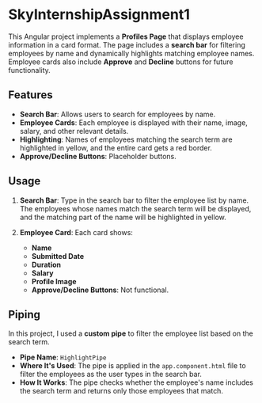 # SkyInternshipAssignment1

This Angular project implements a **Profiles Page** that displays employee information in a card format. The page includes a **search bar** for filtering employees by name and dynamically highlights matching employee names. Employee cards also include **Approve** and **Decline** buttons for future functionality.

## Features

- **Search Bar**: Allows users to search for employees by name.
- **Employee Cards**: Each employee is displayed with their name, image, salary, and other relevant details.
- **Highlighting**: Names of employees matching the search term are highlighted in yellow, and the entire card gets a red border.
- **Approve/Decline Buttons**: Placeholder buttons.

## Usage

1. **Search Bar**: Type in the search bar to filter the employee list by name. The employees whose names match the search term will be displayed, and the matching part of the name will be highlighted in yellow.

2. **Employee Card**: Each card shows:
   - **Name**
   - **Submitted Date**
   - **Duration**
   - **Salary**
   - **Profile Image**
   - **Approve/Decline Buttons**: Not functional.

## Piping

In this project, I used a **custom pipe** to filter the employee list based on the search term.

- **Pipe Name**: `HighlightPipe`
- **Where It's Used**: The pipe is applied in the `app.component.html` file to filter the employees as the user types in the search bar.
- **How It Works**: The pipe checks whether the employee's name includes the search term and returns only those employees that match.
